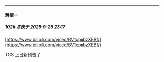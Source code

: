 ﻿
*****

####  翼宿一  
##### 102#       发表于 2025-9-25 23:17

[https://www.bilibili.com/video/BV1cpnbzXEBf/](https://www.bilibili.com/video/BV1cpnbzXEBf/)

TGS 上出新预告了

